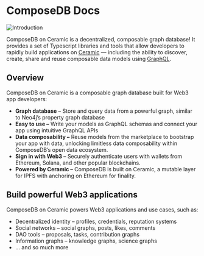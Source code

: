 # ComposeDB Docs
![Introduction](../../static/img/intro-dataverse.png)

ComposeDB on Ceramic is a decentralized, composable graph database! It provides a set of Typescript libraries and tools that allow developers to rapidly build applications on [Ceramic](https://ceramic.network/) — including the ability to discover, create, share and reuse composable data models using [GraphQL](https://www.graphql.org/).

## Overview
ComposeDB on Ceramic is a composable graph database built for Web3 app developers:

-  **Graph database** – Store and query data from a powerful graph, similar to Neo4j’s property graph database
-  **Easy to use –** Write your models as GraphQL schemas and connect your app using intuitive GraphQL APIs
-  **Data composability –** Reuse models from the marketplace to bootstrap your app with data, unlocking limitless data composability within ComposeDB’s open data ecosystem.
-  **Sign in with Web3 –** Securely authenticate users with wallets from Ethereum, Solana, and other popular blockchains.
-  **Powered by Ceramic –** ComposeDB is built on Ceramic, a mutable layer for IPFS with anchoring on Ethereum for finality.



## Build powerful Web3 applications
ComposeDB on Ceramic powers Web3 applications and use cases, such as:

- Decentralized identity – profiles, credentials, reputation systems
- Social networks – social graphs, posts, likes, comments
- DAO tools – proposals, tasks, contribution graphs
- Information graphs – knowledge graphs, science graphs
- … and so much more
